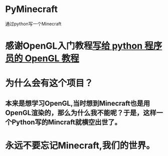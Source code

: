 # PyMinecraft
通过python写一个Minecraft

# 感谢OpenGL入门教程[写给 python 程序员的 OpenGL 教程](https://blog.csdn.net/xufive/article/details/86565130)

# 为什么会有这个项目？
## 本来是想学习OpenGL,当时想到Minecraft也是用OpenGL渲染的，那么为什么我不能呢？于是，这样一个Python写的Mincraft就横空出世了。


# 永远不要忘记Minecraft,我们的世界。
